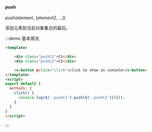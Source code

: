 #### push

push(element, [element2, ...])

添加元素到当前对象集合的最后。

:::demo 基本用法
```html
<template>

    <div class="pushC1">C1</div>
    <div class="pushC2">C2</div>

    <v-button @click="click">click to show in console</v-button>
</template>
<script>
export default {
  methods: {
    click() {
      console.log($('.pushC1').push($('.pushC2')[0]));
    }
  }
}
</script>
```
:::

